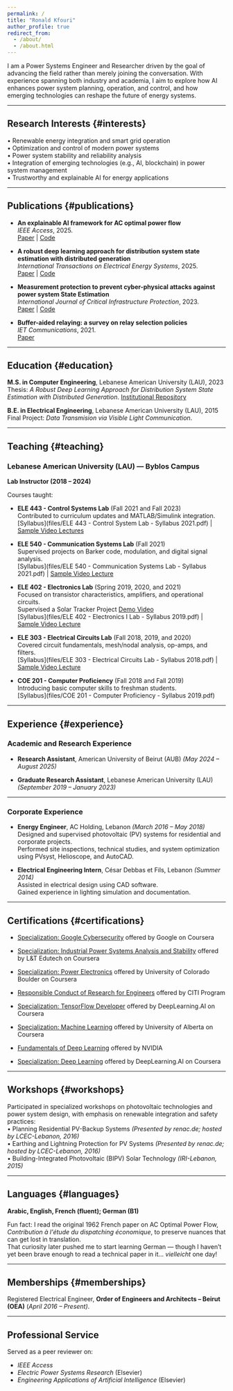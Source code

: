 ```yaml
---
permalink: /
title: "Ronald Kfouri"
author_profile: true
redirect_from: 
  - /about/
  - /about.html
---
```


I am a Power Systems Engineer and Researcher driven by the goal of advancing the field rather than merely joining the conversation. With experience spanning both industry and academia, I aim to explore how AI enhances power system planning, operation, and control, and how emerging technologies can reshape the future of energy systems.

---

## Research Interests {#interests}

• Renewable energy integration and smart grid operation  
• Optimization and control of modern power systems  
• Power system stability and reliability analysis  
• Integration of emerging technologies (e.g., AI, blockchain) in power system management  
• Trustworthy and explainable AI for energy applications

---

## Publications {#publications}

- **An explainable AI framework for AC optimal power flow**  
  *IEEE Access*, 2025.  
  [Paper](https://ieeexplore.ieee.org/document/11177141) | [Code](https://github.com/RonaldKfouri/XAI_for_AC-OPF)

- **A robust deep learning approach for distribution system state estimation with distributed generation**  
  *International Transactions on Electrical Energy Systems*, 2025.  
  [Paper](https://onlinelibrary.wiley.com/doi/full/10.1155/etep/2734170) | [Code](https://github.com/RonaldKfouri/DSSE-Learn)

 - **Measurement protection to prevent cyber-physical attacks against power system State Estimation**  
  *International Journal of Critical Infrastructure Protection*, 2023.  
  [Paper](https://www.sciencedirect.com/science/article/abs/pii/S1874548223000562) | [Code](https://github.com/RonaldKfouri/ILP-to-Protect-against-SE-Attacks)

- **Buffer-aided relaying: a survey on relay selection policies**  
  *IET Communications*, 2021.  
  [Paper](https://ietresearch.onlinelibrary.wiley.com/doi/full/10.1049/iet-com.2020.0532)

---

## Education {#education}

**M.S. in Computer Engineering**, Lebanese American University (LAU), 2023  
Thesis: *A Robust Deep Learning Approach for Distribution System State Estimation with Distributed Generation*. [Institutional Repository](https://laur.lau.edu.lb:8443/xmlui/handle/10725/14595)

**B.E. in Electrical Engineering**, Lebanese American University (LAU), 2015  
Final Project: *Data Transmision via Visible Light Communication*.

---


## Teaching {#teaching}

### Lebanese American University (LAU) — Byblos Campus  
**Lab Instructor (2018 – 2024)**  

Courses taught:

- **ELE 443 - Control Systems Lab** (Fall 2021 and Fall 2023)  
  Contributed to curriculum updates and MATLAB/Simulink integration.     
  [Syllabus](files/ELE 443 - Control System Lab - Syllabus 2021.pdf) | [Sample Video Lectures](https://drive.google.com/drive/folders/1fP8Gaycfglnw-lFAR8yxE9mbx2WS6A-e?usp=sharing&hl=en)

- **ELE 540 - Communication Systems Lab** (Fall 2021)  
  Supervised projects on Barker code, modulation, and digital signal analysis.    
  [Syllabus](files/ELE 540 - Communication Systems Lab - Syllabus 2021.pdf) | [Sample Video Lecture](https://drive.google.com/drive/folders/1d1vXq5vG32EWQyJHohgirSb2ifsD-WzQ?usp=sharing&hl=en)

- **ELE 402 - Electronics Lab** (Spring 2019, 2020, and 2021)  
  Focused on transistor characteristics, amplifiers, and operational circuits.  
  Supervised a Solar Tracker Project [Demo Video](https://drive.google.com/drive/folders/1eGAnCNHLbCQUuEg7NiAfjPu0ikDi4VoI?usp=sharing&hl=en)    
  [Syllabus](files/ELE 402 - Electronics I Lab - Syllabus 2019.pdf) | [Sample Video Lecture](https://drive.google.com/drive/folders/1Gi1BAa47Nx_KeU_2JEoirGiMSU4dVeri?usp=sharing&hl=en)

- **ELE 303 - Electrical Circuits Lab** (Fall 2018, 2019, and 2020)    
  Covered circuit fundamentals, mesh/nodal analysis, op-amps, and filters.    
  [Syllabus](files/ELE 303 - Electrical Circuits Lab - Syllabus 2018.pdf) | [Sample Video Lecture](https://drive.google.com/drive/folders/1qipiRFA7t2kl4z9gNckNidYMGpTAS4q5?usp=sharing&hl=en)

- **COE 201 - Computer Proficiency** (Fall 2018 and Fall 2019)    
  Introducing basic computer skills to freshman students.    
  [Syllabus](files/COE 201 - Computer Proficiency - Syllabus 2019.pdf)

---

## Experience {#experience}

### Academic and Research Experience

- **Research Assistant**, American University of Beirut (AUB) *(May 2024 – August 2025)*  
  
- **Graduate Research Assistant**, Lebanese American University (LAU) *(September 2019 – January 2023)*  

---

### Corporate Experience

- **Energy Engineer**, AC Holding, Lebanon *(March 2016 – May 2018)*  
  Designed and supervised photovoltaic (PV) systems for residential and corporate projects.  
  Performed site inspections, technical studies, and system optimization using PVsyst, Helioscope, and AutoCAD.

- **Electrical Engineering Intern**, César Debbas et Fils, Lebanon *(Summer 2014)*  
  Assisted in electrical design using CAD software.  
  Gained experience in lighting simulation and documentation.

---

## Certifications {#certifications}

- [Specialization: Google Cybersecurity](https://www.coursera.org/account/accomplishments/specialization/certificate/DIOAAWWSI126) offered by Google on Coursera

- [Specialization: Industrial Power Systems Analysis and Stability](https://www.coursera.org/account/accomplishments/specialization/certificate/VNTIVJ29DX5V) offered by L&T Edutech on Coursera
  
- [Specialization: Power Electronics](https://www.coursera.org/account/accomplishments/specialization/certificate/SOOKHULE6WY8) offered by University of Colorado Boulder on Coursera

- [Responsible Conduct of Research for Engineers](https://www.citiprogram.org/verify/?w8ddec41f-1400-43e5-96ed-4878cc439313-63899263) offered by CITI Program

- [Specialization: TensorFlow Developer](https://www.coursera.org/account/accomplishments/specialization/certificate/P75L5MJP99WG) offered by DeepLearning.AI on Coursera 

- [Specialization: Machine Learning](https://www.coursera.org/account/accomplishments/specialization/certificate/UUGC4Q7HGYRU) offered by University of Alberta on Coursera

- [Fundamentals of Deep Learning](https://courses.nvidia.com/certificates/e6af57e064f84bf4994d2f22170bea54/) offered by NVIDIA

- [Specialization: Deep Learning](https://www.coursera.org/account/accomplishments/specialization/certificate/Z2PLFDK576KV) offered by DeepLearning.AI on Coursera

---

## Workshops {#workshops}

Participated in specialized workshops on photovoltaic technologies and power system design, with emphasis on renewable integration and safety practices:  
• Planning Residential PV-Backup Systems *(Presented by renac.de; hosted by LCEC-Lebanon, 2016)*  
• Earthing and Lightning Protection for PV Systems *(Presented by renac.de; hosted by LCEC-Lebanon, 2016)*  
• Building-Integrated Photovoltaic (BIPV) Solar Technology *(IRI-Lebanon, 2015)*

---

## Languages {#languages}

**Arabic, English, French (fluent); German (B1)**  

Fun fact: I read the original 1962 French paper on AC Optimal Power Flow, *Contribution à l'étude du dispatching économique*, to preserve nuances that can get lost in translation.  
That curiosity later pushed me to start learning German — though I haven’t yet been brave enough to read a technical paper in it... *vielleicht* one day!

---

## Memberships {#memberships}

Registered Electrical Engineer, **Order of Engineers and Architects – Beirut (OEA)** (*April 2016 – Present)*.

---

## Professional Service
Served as a peer reviewer on:
- *IEEE Access*
- *Electric Power Systems Research* (Elsevier)
- *Engineering Applications of Artificial Intelligence* (Elsevier)
  
